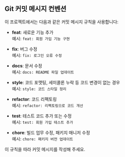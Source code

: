 ## Git 커밋 메시지 컨벤션

이 프로젝트에서는 다음과 같은 커밋 메시지 규칙을 사용합니다:

- **feat**: 새로운 기능 추가  
  예시: `feat: 회원 가입 기능 구현`

- **fix**: 버그 수정  
  예시: `fix: 로그인 오류 수정`

- **docs**: 문서 수정  
  예시: `docs: README 파일 업데이트`

- **style**: 코드 포맷팅, 세미콜론 누락 등 코드 변경이 없는 경우  
  예시: `style: 코드 스타일 정리`

- **refactor**: 코드 리펙토링  
  예시: `refactor: 리펙토링으로 코드 개선`

- **test**: 테스트 코드 추가 또는 수정  
  예시: `test: 회원 가입 테스트 추가`

- **chore**: 빌드 업무 수정, 패키지 매니저 수정  
  예시: `chore: 패키지 버전 업데이트`

이 규칙을 따라 커밋 메시지를 작성해 주세요.
